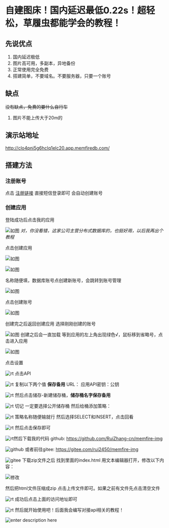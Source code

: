 # 自建图床！国内延迟最低0.22s！超轻松，草履虫都能学会的教程！
## 先说优点
1. 国内延迟极低
2. 图片高可用，多副本，异地备份
3. 正常使用完全免费
4. 搭建简单，不要域名。不要服务器，只要一个账号
## 缺点
 ~~没有缺点，免费的要什么自行车~~

1. 图片不能上传大于20m的
## 演示站地址
http://clo4pni5g6hclq1elc20.app.memfiredb.com/

## 搭建方法

### 注册账号

点击 [注册链接](https://cloud.memfiredb.com/auth/login?from=fZA8As)
直接短信登录即可 会自动创建账号

### 创建应用

登陆成功后点击我的应用

![如图](https://clo4pni5g6hclq1elc20.baseapi.memfiredb.com/storage/v1/object/public/%E5%9B%BE%E5%BA%8A/b2043f94fe2847a98226da96330c9a57.png)
*对，你没看错，这家公司主营分布式数据库的，也挺好用，以后我再出个教程*

点击创建应用

![如图](https://clo4pni5g6hclq1elc20.baseapi.memfiredb.com/storage/v1/object/public/%E5%9B%BE%E5%BA%8A/f47cbf8cf6e64756b4136c1e86045cf2.png)


![如图](https://clo4pni5g6hclq1elc20.baseapi.memfiredb.com/storage/v1/object/public/%E5%9B%BE%E5%BA%8A/0811850bb11f4950aa2c1a2fe790e033.png)

名称随便填，数据库账号点创建新账号，会跳转到账号管理

![如图](https://clo4pni5g6hclq1elc20.baseapi.memfiredb.com/storage/v1/object/public/%E5%9B%BE%E5%BA%8A/87c8aeee70e845a6b16e1a1d60dc4dc7.png)

点击创建账号

![如图](https://clo4pni5g6hclq1elc20.baseapi.memfiredb.com/storage/v1/object/public/%E5%9B%BE%E5%BA%8A/d6f6f623090742c9bc19c592eac4d34b.png)

创建完之后返回创建应用 选择刚刚创建的账号

![如图](https://clo4pni5g6hclq1elc20.baseapi.memfiredb.com/storage/v1/object/public/%E5%9B%BE%E5%BA%8A/1b61f53b58a440ddb9cea1b03255e628.png)
创建之后会一直加载 等到应用的左上角出现绿色√，鼠标移到省略号，点击进入应用

![如图](https://clo4pni5g6hclq1elc20.baseapi.memfiredb.com/storage/v1/object/public/%E5%9B%BE%E5%BA%8A/dc6d7b741a73408aae36e7421c16a07d.png)

点击设置

![rt](https://clo4pni5g6hclq1elc20.baseapi.memfiredb.com/storage/v1/object/public/%E5%9B%BE%E5%BA%8A/49ec1800255c45229110975dd6405fd1.png)
点击API

![rt](https://clo4pni5g6hclq1elc20.baseapi.memfiredb.com/storage/v1/object/public/%E5%9B%BE%E5%BA%8A/590a47f98cee4e819b335ba28247000b.png)
复制以下两个值 **保存备用**
URL：
应用API密钥：公钥

![rt](https://clo4pni5g6hclq1elc20.baseapi.memfiredb.com/storage/v1/object/public/%E5%9B%BE%E5%BA%8A/b819f073b8e7494fa9ebca7fe260a8bc.png)
然后点击储存-新建储存桶，**储存桶名字保存备用**

![rt](https://clo4pni5g6hclq1elc20.baseapi.memfiredb.com/storage/v1/object/public/%E5%9B%BE%E5%BA%8A/7285564529024b09b1a67072f18ceeac.png)
切记 一定要选择公开储存桶
然后给桶添加策略：

![rt](https://clo4pni5g6hclq1elc20.baseapi.memfiredb.com/storage/v1/object/public/%E5%9B%BE%E5%BA%8A/4949628f26c64f7aaba9bd423237d822.png)
策略名称随便输就行 然后选择SELECT和INSERT，点击回看

![rt](https://clo4pni5g6hclq1elc20.baseapi.memfiredb.com/storage/v1/object/public/%E5%9B%BE%E5%BA%8A/ea50e6b70cce488d9e49699bee6e097d.png)
然后点击保存即可

![rt](https://clo4pni5g6hclq1elc20.baseapi.memfiredb.com/storage/v1/object/public/%E5%9B%BE%E5%BA%8A/5e6b120e76a2417cbb57d5115a184c15.png)然后下载我的代码
github:
https://github.com/RuiZhang-cn/memfire-img

![github](https://clo4pni5g6hclq1elc20.baseapi.memfiredb.com/storage/v1/object/public/%E5%9B%BE%E5%BA%8A/bc0955f4362443589b41d0d3b7049d8a.png)
或者前往gitee:
https://gitee.com/rui2450/memfire-img

![gitee](https://clo4pni5g6hclq1elc20.baseapi.memfiredb.com/storage/v1/object/public/%E5%9B%BE%E5%BA%8A/c68b2f456b724bce90535f4b1a56ba82.png)
下载zip文件之后 找到里面的index.html
用文本编辑器打开，修改以下内容：

![修改](https://clo4pni5g6hclq1elc20.baseapi.memfiredb.com/storage/v1/object/public/%E5%9B%BE%E5%BA%8A/a04e11868ca141dda9c5a5b4162e055f.png)

然后把html文件压缩成zip 点击上传文件即可。如果之前有文件先点击清空文件

![rt](https://clo4pni5g6hclq1elc20.baseapi.memfiredb.com/storage/v1/object/public/%E5%9B%BE%E5%BA%8A/a5e436ba49254e7ba3194dd9841644d9.png)
成功后点击上面的访问地址即可

![rt](https://clo4pni5g6hclq1elc20.baseapi.memfiredb.com/storage/v1/object/public/%E5%9B%BE%E5%BA%8A/0683d60e38534aad8656df80faa72540.png)
然后就开始使用吧！后面我会编写对接api相关的教程！

![enter description here](https://clo4pni5g6hclq1elc20.baseapi.memfiredb.com/storage/v1/object/public/%E5%9B%BE%E5%BA%8A/fd6207b97df3432b83378f4e264b0547.png)
